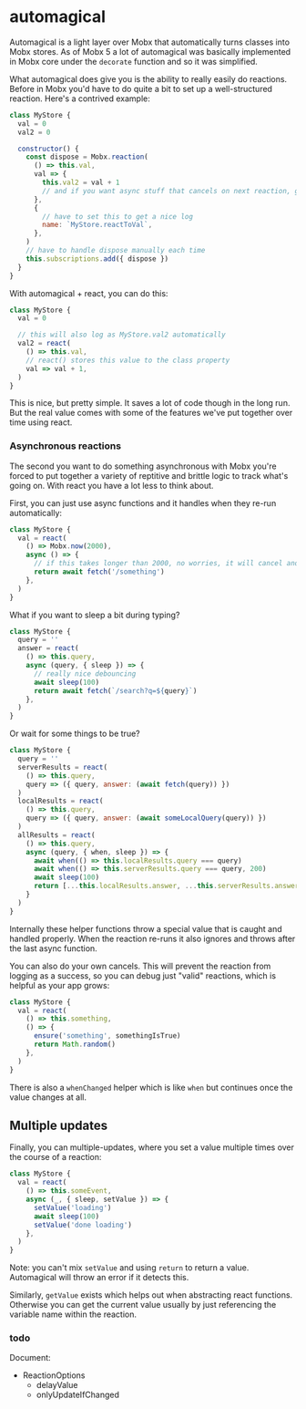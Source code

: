 # automagical

Automagical is a light layer over Mobx that automatically turns classes into Mobx stores. As of Mobx 5 a lot of automagical was basically implemented in Mobx core under the `decorate` function and so it was simplified.

What automagical does give you is the ability to really easily do reactions. Before in Mobx you'd have to do quite a bit to set up a well-structured reaction. Here's a contrived example:

```js
class MyStore {
  val = 0
  val2 = 0

  constructor() {
    const dispose = Mobx.reaction(
      () => this.val,
      val => {
        this.val2 = val + 1
        // and if you want async stuff that cancels on next reaction, good luck...
      },
      {
        // have to set this to get a nice log
        name: `MyStore.reactToVal`,
      },
    )
    // have to handle dispose manually each time
    this.subscriptions.add({ dispose })
  }
}
```

With automagical + react, you can do this:

```js
class MyStore {
  val = 0

  // this will also log as MyStore.val2 automatically
  val2 = react(
    () => this.val,
    // react() stores this value to the class property
    val => val + 1,
  )
}
```

This is nice, but pretty simple. It saves a lot of code though in the long run. But the real value comes with some of the features we've put together over time using react.

### Asynchronous reactions

The second you want to do something asynchronous with Mobx you're forced to put together a variety of reptitive and brittle logic to track what's going on. With react you have a lot less to think about.

First, you can just use async functions and it handles when they re-run automatically:

```js
class MyStore {
  val = react(
    () => Mobx.now(2000),
    async () => {
      // if this takes longer than 2000, no worries, it will cancel and use the next fetch!
      return await fetch('/something')
    },
  )
}
```

What if you want to sleep a bit during typing?

```js
class MyStore {
  query = ''
  answer = react(
    () => this.query,
    async (query, { sleep }) => {
      // really nice debouncing
      await sleep(100)
      return await fetch(`/search?q=${query}`)
    },
  )
}
```

Or wait for some things to be true?

```js
class MyStore {
  query = ''
  serverResults = react(
    () => this.query,
    query => ({ query, answer: (await fetch(query)) })
  )
  localResults = react(
    () => this.query,
    query => ({ query, answer: (await someLocalQuery(query)) })
  )
  allResults = react(
    () => this.query,
    async (query, { when, sleep }) => {
      await when(() => this.localResults.query === query)
      await when(() => this.serverResults.query === query, 200)
      await sleep(100)
      return [...this.localResults.answer, ...this.serverResults.answer]
    }
  )
}
```

Internally these helper functions throw a special value that is caught and handled properly. When the reaction re-runs it also ignores and throws after the last async function.

You can also do your own cancels. This will prevent the reaction from logging as a success, so you can debug just "valid" reactions, which is helpful as your app grows:

```js
class MyStore {
  val = react(
    () => this.something,
    () => {
      ensure('something', somethingIsTrue)
      return Math.random()
    },
  )
}
```

There is also a `whenChanged` helper which is like `when` but continues once the value changes at all.

## Multiple updates

Finally, you can multiple-updates, where you set a value multiple times over the course of a reaction:

```js
class MyStore {
  val = react(
    () => this.someEvent,
    async (_, { sleep, setValue }) => {
      setValue('loading')
      await sleep(100)
      setValue('done loading')
    },
  )
}
```

Note: you can't mix `setValue` and using `return` to return a value. Automagical will throw an error if it detects this.

Similarly, `getValue` exists which helps out when abstracting react functions. Otherwise you can get the current value usually by just referencing the variable name within the reaction.

### todo

Document:

- ReactionOptions
  - delayValue
  - onlyUpdateIfChanged
